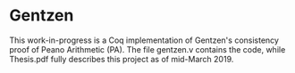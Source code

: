 # Gentzen
This work-in-progress is a Coq implementation of Gentzen's consistency proof of Peano Arithmetic (PA). The file gentzen.v contains the code, while Thesis.pdf fully describes this project as of mid-March 2019.
